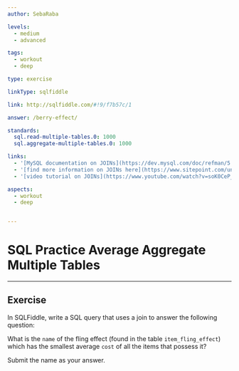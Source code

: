 ```yaml
---
author: SebaRaba

levels:
  - medium
  - advanced

tags:
  - workout
  - deep

type: exercise

linkType: sqlfiddle

link: http://sqlfiddle.com/#!9/f7b57c/1

answer: /berry-effect/

standards:
  sql.read-multiple-tables.0: 1000
  sql.aggregate-multiple-tables.0: 1000

links:
  - '[MySQL documentation on JOINs](https://dev.mysql.com/doc/refman/5.7/en/join.html){documentation}'
  - '[find more information on JOINs here](https://www.sitepoint.com/understanding-sql-joins-mysql-database/){website}'
  - '[video tutorial on JOINs](https://www.youtube.com/watch?v=soK0CeP_aC8){video}'

aspects:
  - workout
  - deep


---
```


# SQL Practice Average Aggregate Multiple Tables

---
## Exercise

In SQLFiddle, write a SQL query that uses a join to answer the following question:

What is the `name` of the fling effect (found in the table `item_fling_effect`) which has the smallest average `cost` of all the items that possess it?

Submit the name as your answer.
 
 
